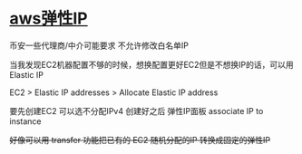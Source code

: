 # [aws弹性IP](/2024/11/aws_elastic_ip.md)

币安一些代理商/中介可能要求 不允许修改白名单IP

当我发现EC2机器配置不够的时候，想换配置更好EC2但是不想换IP的话，可以用Elastic IP

EC2 > Elastic IP addresses > Allocate Elastic IP address

要先创建EC2 可以选不分配IPv4 创建好之后 弹性IP面板 associate IP to instance

~~好像可以用 transfer 功能把已有的 EC2 随机分配的IP 转换成固定的弹性IP~~

